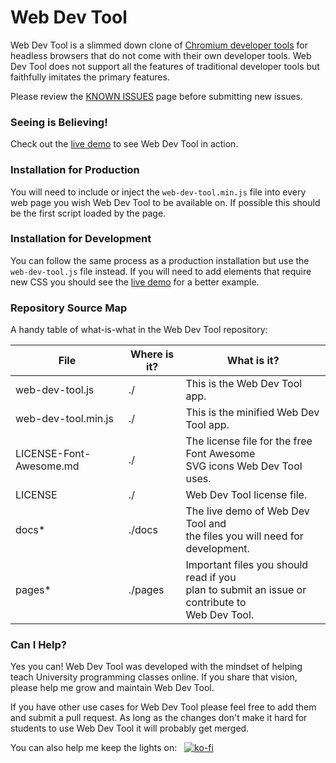 # Web Dev Tool
Web Dev Tool is a slimmed down clone of [Chromium developer tools](https://chromium.googlesource.com/devtools/devtools-frontend/) for headless browsers that do not come with their own developer tools. Web Dev Tool does not support all the features of traditional developer tools but faithfully imitates the primary features.

Please review the [KNOWN ISSUES](./pages/known-issues.md) page before submitting new issues.

### Seeing is Believing!
Check out the [live demo](https://caboodle-tech.github.io/web-dev-tool/index.html) to see Web Dev Tool in action.

### Installation for Production
You will need to include or inject the `web-dev-tool.min.js` file into every web page you wish Web Dev Tool to be available on. If possible this should be the first script loaded by the page.

### Installation for Development
You can follow the same process as a production installation but use the `web-dev-tool.js` file instead. If you will need to add elements that require new CSS you should see the [live demo](https://caboodle-tech.github.io/web-dev-tool/index.html) for a better example.

### Repository Source Map
A handy table of what-is-what in the Web Dev Tool repository:

File | Where is it? | What is it?
---|---|---
web-dev-tool.js | ./ | This is the Web Dev Tool app.
web-dev-tool.min.js | ./ | This is the minified Web Dev Tool app.
LICENSE-Font-Awesome.md | ./ | The license file for the free Font Awesome<br>SVG icons Web Dev Tool uses.
LICENSE | ./ | Web Dev Tool license file.
docs* | ./docs | The live demo of Web Dev Tool and<br>the files you will need for development.
pages* | ./pages | Important files you should read if you<br>plan to submit an issue or contribute to<br>Web Dev Tool.

### Can I Help?
Yes you can! Web Dev Tool was developed with the mindset of helping teach University programming classes online. If you share that vision, please help me grow and maintain Web Dev Tool.

If you have other use cases for Web Dev Tool please feel free to add them and submit a pull request. As long as the changes don't make it hard for students to use Web Dev Tool it will probably get merged.

You can also help me keep the lights on:&nbsp;&nbsp;
[![ko-fi](https://www.ko-fi.com/img/githubbutton_sm.svg)](https://ko-fi.com/P5P41NDNT)
